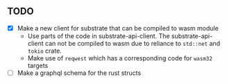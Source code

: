 ## TODO
- [X] Make a new client for substrate that can be compiled to wasm module
    - Use parts of the code in substrate-api-client. The substrate-api-client can not be compiled to wasm due to reliance to `std::net` and `tokio` crate.
    - Make use of `reqwest` which has a corresponding code for `wasm32` targets
- [ ] Make a graphql schema for the rust structs
